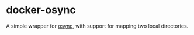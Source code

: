# docker-osync

A simple wrapper for [osync](https://github.com/deajan/osync), with support for mapping two local directories. 
